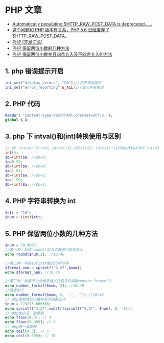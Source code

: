# PHP 文章

- [Automatically populating \$HTTP_RAW_POST_DATA is deprecated......](https://blog.csdn.net/github_26672553/article/details/52526862)
- [这个问题和 PHP 版本有关系，PHP 5.6 已经废弃了\$HTTP_RAW_POST_DATA。](https://blog.csdn.net/github_26672553/article/details/52526862)
- [PHP [开发汇总]](https://www.cnblogs.com/bycnboy/p/9050405.html)
- [PHP 保留两位小数的几种方法](https://www.cnblogs.com/zouzhe0/p/6197594.html)
- [PHP 保留两位小数并且四舍五入及不四舍五入的方法](https://www.jb51.net/article/41562.htm)

## 1. php 错误提示开启

```php
ini_set("display_errors", "On");//打开错误提示
ini_set("error_reporting",E_ALL);//显示所有错误
```

## 2. PHP 代码

```php
header( 'Content-Type:text/html;charset=utf-8 ');
global $_G;
```

## 3. php 下 intval()和(int)转换使用与区别

```php
// 例：intval("A")=0; intval(12.3223)=12; intval("1123Asdfka3243")=1123;
int();
$b=(int)$a; //$b=0;
$a=0.99;
$b=(int)$a; //$b=0;
$a=1.01;
$b=(int)$a; //$b=1;
$a=1.99;
$b=(int)$a; //$b=1;
```

## 4. PHP 字符串转换为 int

```php
$str = "10";
$num = (int)$str;
```

## 5. PHP 保留两位小数的几种方法

```php
$num = 10.4567;
//第一种：利用round()对浮点数进行四舍五入
echo round($num,2); //10.46

//第二种：利用sprintf格式化字符串
$format_num = sprintf("%.2f",$num);
echo $format_num; //10.46

//第三种：利用千位分组来格式化数字的函数number_format()
echo number_format($num, 2); //10.46
//或者如下
echo number_format($num, 2, '.', ''); //10/46
// php保留两位小数并且不四舍五入
$num = 123213.666666;
echo sprintf("%.2f",substr(sprintf("%.3f", $num), 0, -2));
// php舍去法，取整数
echo floor(4.3); // 4
echo floor(9.999); // 9
// php进一法取整
echo ceil(4.3); // 5
echo ceil(9.999); // 10
```
